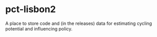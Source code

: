 # pct-lisbon2

A place to store code and (in the releases) data for estimating cycling potential and influencing policy.
